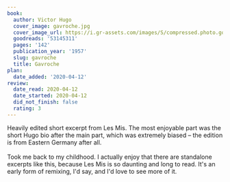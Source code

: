 ```yaml
---
book:
  author: Victor Hugo
  cover_image: gavroche.jpg
  cover_image_url: https://i.gr-assets.com/images/S/compressed.photo.goodreads.com/books/1586713938l/53145311._SX98_.jpg
  goodreads: '53145311'
  pages: '142'
  publication_year: '1957'
  slug: gavroche
  title: Gavroche
plan:
  date_added: '2020-04-12'
review:
  date_read: 2020-04-12
  date_started: 2020-04-12
  did_not_finish: false
  rating: 3
---
```


Heavily edited short excerpt from Les Mis. The most enjoyable part was the short Hugo bio after the main part, which was extremely biased – the edition is from Eastern Germany after all.<br /><br />Took me back to my childhood. I actually enjoy that there are standalone excerpts like this, because Les Mis is so daunting and long to read. It's an early form of remixing, I'd say, and I'd love to see more of it.
